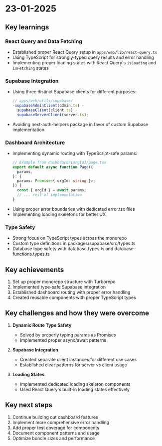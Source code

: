 # 23-01-2025

## Key learnings

### React Query and Data Fetching

- Established proper React Query setup in `apps/web/lib/react-query.ts`
- Using TypeScript for strongly-typed query results and error handling
- Implementing proper loading states with React Query's `isLoading` and `isFetching` states

### Supabase Integration

- Using three distinct Supabase clients for different purposes:
  ```typescript
  // apps/web/utils/supabase/
  -supabaseAdminClient(admin.ts) -
    supabaseClient(client.ts) -
    supabaseServerClient(server.ts);
  ```
- Avoiding next-auth-helpers package in favor of custom Supabase implementation

### Dashboard Architecture

- Implementing dynamic routing with TypeScript-safe params:
  ```typescript
  // Example from dashboard/[orgId]/page.tsx
  export default async function Page({
    params,
  }: {
    params: Promise<{ orgId: string }>;
  }) {
    const { orgId } = await params;
    // ... rest of implementation
  }
  ```
- Using proper error boundaries with dedicated error.tsx files
- Implementing loading skeletons for better UX

### Type Safety

- Strong focus on TypeScript types across the monorepo
- Custom type definitions in packages/supabase/src/types.ts
- Database type safety with database.types.ts and database-functions.types.ts

## Key achievements

1. Set up proper monorepo structure with Turborepo
2. Implemented type-safe Supabase integration
3. Established dashboard routing with proper error handling
4. Created reusable components with proper TypeScript types

## Key challenges and how they were overcome

1. **Dynamic Route Type Safety**

   - Solved by properly typing params as Promises
   - Implemented proper async/await patterns

2. **Supabase Integration**

   - Created separate client instances for different use cases
   - Established clear patterns for server vs client usage

3. **Loading States**
   - Implemented dedicated loading skeleton components
   - Used React Query's built-in loading states effectively

## Key next steps

1. Continue building out dashboard features
2. Implement more comprehensive error handling
3. Add proper test coverage for components
4. Document component patterns and usage
5. Optimize bundle sizes and performance
